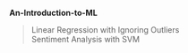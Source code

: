 **An-Introduction-to-ML**
> Linear Regression with Ignoring Outliers <br />
> Sentiment Analysis with SVM
